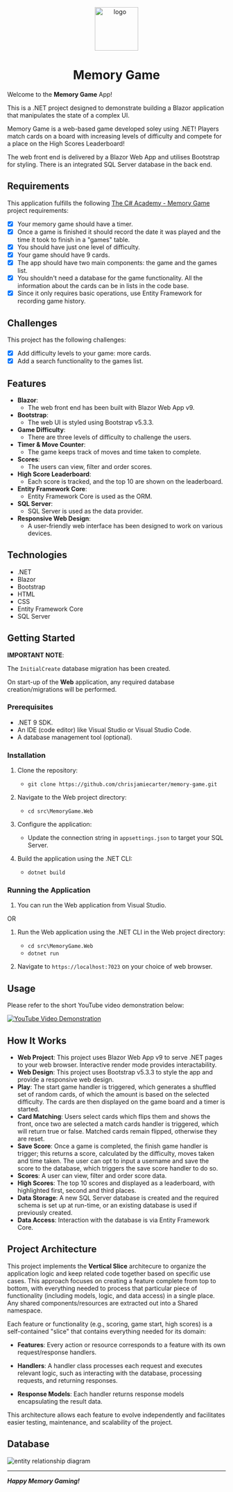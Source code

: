<div align="center">
    <img src="./_resources/memory-game-logo.png" alt="logo" width="100px" />
    <h1>Memory Game</h1>
</div>

Welcome to the **Memory Game** App!

This is a .NET project designed to demonstrate building a Blazor application that manipulates the state of a complex UI.

Memory Game is a web-based game developed soley using .NET!
Players match cards on a board with increasing levels of difficulty and compete for a place on the High Scores Leaderboard!

The web front end is delivered by a Blazor Web App and utilises Bootstrap for styling.
There is an integrated SQL Server database in the back end.

## Requirements

This application fulfills the following [The C# Academy - Memory Game](https://thecsharpacademy.com/project/40/memory-game) project requirements:

- [x] Your memory game should have a timer.
- [x] Once a game is finished it should record the date it was played and the time it took to finish in a "games" table.
- [x] You should have just one level of difficulty.
- [x] Your game should have 9 cards.
- [x] The app should have two main components: the game and the games list.
- [x] You shouldn't need a database for the game functionality. All the information about the cards can be in lists in the code base.
- [x] Since it only requires basic operations, use Entity Framework for recording game history.

## Challenges

This project has the following challenges:
- [x] Add difficulty levels to your game: more cards.
- [x] Add a search functionality to the games list.

## Features

- **Blazor**:
  - The web front end has been built with Blazor Web App v9.
- **Bootstrap**:
  - The web UI is styled using Bootstrap v5.3.3.
- **Game Difficulty**:
  - There are three levels of difficulty to challenge the users.
- **Timer & Move Counter**:
  - The game keeps track of moves and time taken to complete.
- **Scores**:
  - The users can view, filter and order scores.
- **High Score Leaderboard**:
  - Each score is tracked, and the top 10 are shown on the leaderboard.
- **Entity Framework Core**:
  - Entity Framework Core is used as the ORM.
- **SQL Server**:
  - SQL Server is used as the data provider.
- **Responsive Web Design**:
  - A user-friendly web interface has been designed to work on various devices.
  
## Technologies

- .NET
- Blazor
- Bootstrap
- HTML
- CSS
- Entity Framework Core
- SQL Server

## Getting Started

**IMPORTANT NOTE**:

The `InitialCreate` database migration has been created.

On start-up of the **Web** application, any required database creation/migrations will be performed.

### Prerequisites

- .NET 9 SDK.
- An IDE (code editor) like Visual Studio or Visual Studio Code.
- A database management tool (optional).

### Installation

1. Clone the repository:

   - `git clone https://github.com/chrisjamiecarter/memory-game.git`

2. Navigate to the Web project directory:

   - `cd src\MemoryGame.Web`
	
3. Configure the application:

	- Update the connection string in `appsettings.json` to target your SQL Server.
	
4. Build the application using the .NET CLI:

   - `dotnet build`

### Running the Application

1. You can run the Web application from Visual Studio.

OR

1. Run the Web application using the .NET CLI in the Web project directory:

   - `cd src\MemoryGame.Web`
   - `dotnet run`

2. Navigate to `https://localhost:7023` on your choice of web browser.

## Usage

Please refer to the short YouTube video demonstration below:

[![YouTube Video Demonstration](./_resources/memory-game-home.png)](https://www.youtube.com/watch?v=nTUK4IxPiTw "Memory Game Showcase")

## How It Works

- **Web Project**: This project uses Blazor Web App v9 to serve .NET pages to your web browser. Interactive render mode provides interactability.
- **Web Design**: This project uses Bootstrap v5.3.3 to style the app and provide a responsive web design.
- **Play**: The start game handler is triggered, which generates a shuffled set of random cards, of which the amount is based on the selected difficulty. The cards are then displayed on the game board and a timer is started.
- **Card Matching**: Users select cards which flips them and shows the front, once two are selected a match cards handler is triggered, which will return true or false. Matched cards remain flipped, otherwise they are reset.
- **Save Score**: Once a game is completed, the finish game handler is trigger; this returns a score, calculated by the difficulty, moves taken and time taken. The user can opt to input a username and save the score to the database, which triggers the save score handler to do so.
- **Scores**: A user can view, filter and order score data.
- **High Scores**: The top 10 scores and displayed as a leaderboard, with highlighted first, second and third places.
- **Data Storage**: A new SQL Server database is created and the required schema is set up at run-time, or an existing database is used if previously created.
- **Data Access**: Interaction with the database is via Entity Framework Core.

## Project Architecture

This project implements the **Vertical Slice** architecure to organize the application logic and keep related code together based on specific use cases.
This approach focuses on creating a feature complete from top to bottom, with everything needed to process that particular piece of functionality (including models, logic, and data access) in a single place.
Any shared components/resources are extracted out into a Shared namespace.

Each feature or functionality (e.g., scoring, game start, high scores) is a self-contained "slice" that contains everything needed for its domain:

- **Features**: Every action or resource corresponds to a feature with its own request/response handlers.

- **Handlers**: A handler class processes each request and executes relevant logic, such as interacting with the database, processing requests, and returning responses.

- **Response Models**: Each handler returns response models encapsulating the result data.

This architecture allows each feature to evolve independently and facilitates easier testing, maintenance, and scalability of the project.

## Database

![entity relationship diagram](./_resources/entity-relationship-diagram.png)

---

**_Happy Memory Gaming!_**
